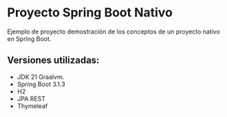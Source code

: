 # Proyecto Spring Boot Nativo

Ejemplo de proyecto demostración de los conceptos de un proyecto nativo en Spring Boot.

## Versiones utilizadas:

* JDK 21 Graalvm.
* Spring Boot 3.1.3
* H2
* JPA REST
* Thymeleaf